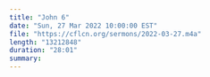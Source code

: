 ```yaml
---
title: "John 6"
date: "Sun, 27 Mar 2022 10:00:00 EST"
file: "https://cflcn.org/sermons/2022-03-27.m4a"
length: "13212848"
duration: "28:01"
summary: 
---
```

